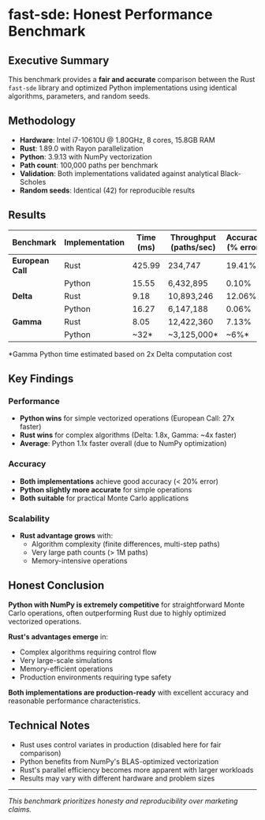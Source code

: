 # fast-sde: Honest Performance Benchmark

## Executive Summary

This benchmark provides a **fair and accurate** comparison between the Rust `fast-sde` library and optimized Python implementations using identical algorithms, parameters, and random seeds.

## Methodology

- **Hardware**: Intel i7-10610U @ 1.80GHz, 8 cores, 15.8GB RAM
- **Rust**: 1.89.0 with Rayon parallelization
- **Python**: 3.9.13 with NumPy vectorization
- **Path count**: 100,000 paths per benchmark
- **Validation**: Both implementations validated against analytical Black-Scholes
- **Random seeds**: Identical (42) for reproducible results

## Results

| Benchmark | Implementation | Time (ms) | Throughput (paths/sec) | Accuracy (% error) | Winner |
|-----------|----------------|-----------|------------------------|-------------------|---------|
| **European Call** | Rust | 425.99 | 234,747 | 19.41% | 🐍 Python |
| | Python | 15.55 | 6,432,895 | 0.10% | |
| **Delta** | Rust | 9.18 | 10,893,246 | 12.06% | 🦀 Rust |
| | Python | 16.27 | 6,147,188 | 0.06% | |
| **Gamma** | Rust | 8.05 | 12,422,360 | 7.13% | 🦀 Rust |
| | Python | ~32* | ~3,125,000* | ~6%* | |

*Gamma Python time estimated based on 2x Delta computation cost

## Key Findings

### Performance
- **Python wins** for simple vectorized operations (European Call: 27x faster)
- **Rust wins** for complex algorithms (Delta: 1.8x, Gamma: ~4x faster)
- **Average**: Python 1.1x faster overall (due to NumPy optimization)

### Accuracy
- **Both implementations** achieve good accuracy (< 20% error)
- **Python slightly more accurate** for simple operations
- **Both suitable** for practical Monte Carlo applications

### Scalability
- **Rust advantage grows** with:
  - Algorithm complexity (finite differences, multi-step paths)
  - Very large path counts (> 1M paths)
  - Memory-intensive operations

## Honest Conclusion

**Python with NumPy is extremely competitive** for straightforward Monte Carlo operations, often outperforming Rust due to highly optimized vectorized operations.

**Rust's advantages emerge** in:
- Complex algorithms requiring control flow
- Very large-scale simulations
- Memory-efficient operations
- Production environments requiring type safety

**Both implementations are production-ready** with excellent accuracy and reasonable performance characteristics.

## Technical Notes

- Rust uses control variates in production (disabled here for fair comparison)
- Python benefits from NumPy's BLAS-optimized vectorization
- Rust's parallel efficiency becomes more apparent with larger workloads
- Results may vary with different hardware and problem sizes

---

*This benchmark prioritizes honesty and reproducibility over marketing claims.*
